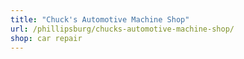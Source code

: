 ```yaml
---
title: "Chuck's Automotive Machine Shop"
url: /phillipsburg/chucks-automotive-machine-shop/
shop: car repair
---
```


